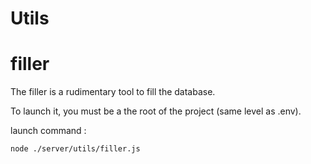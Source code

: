 # Utils

# filler

The filler is a rudimentary tool to fill the database.

To launch it, you must be a the root of the project (same level as .env).

launch command :
```sh 
node ./server/utils/filler.js
```
